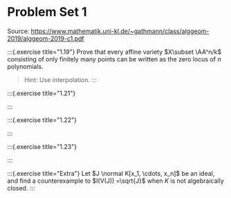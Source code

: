 # Problem Set 1

Source: <https://www.mathematik.uni-kl.de/~gathmann/class/alggeom-2019/alggeom-2019-c1.pdf>

:::{.exercise title="1.19"}
Prove that every affine variety $X\subset \AA^n/k$ consisting of only finitely many points can be written as the zero locus of $n$ polynomials.

> Hint: Use interpolation.
:::

:::{.exercise title="1.21"}

:::

:::{.exercise title="1.22"}

:::


:::{.exercise title="1.23"}

:::


:::{.exercise title="Extra"}
Let $J \normal K[x_1, \cdots, x_n]$ be an ideal, and find a counterexample to $I(V(J)) =\sqrt{J}$ when $K$ is not algebraically closed.
:::

